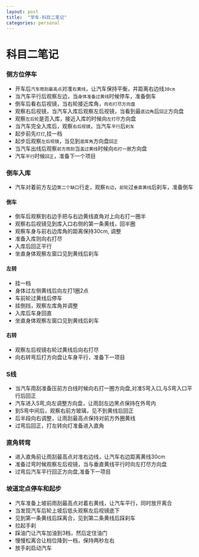 ```yaml
---
layout: post
title:  "学车-科目二笔记"
categories: personal
---
```

# 科目二笔记

### 侧方位停车
- 开车后`汽车雨刮最高点`对准`右黄线`，让汽车保持平衡，并距离右边线`30cm`
- 当汽车平行后观察左边，当`身体准备过黄线`时候停车，准备倒车
- 倒车后看右后视镜，当右轮接近库角，`向右打尽方向盘`
- 观察右后视镜，当汽车入库后观察左后视镜，当看到最`底边角`后`回正`方向盘
- 观察`左后轮`是否入库，接近入库的时候向`左打尽`方向盘
- 当汽车完全入库后，观察`右后视镜`，当汽车`平行`后`刹车`
- 起步前先`打灯`,挂一档
- 起步后观察`左后视镜`，当见到`底库角`方向盘`回正`
- 当汽车出线后观察`前方雨刮`当`盖过黄线`时候向`右打一圈`方向盘
- 汽车`平行`时候`回正`，准备下一个项目

### 倒车入库 
- 汽车对着前方左边`第二个缺口`行走，观察`右边`，`前轮`过`垂直黄线`后刹车，准备倒车

#### 倒车
- 倒车后观察到右边手把与右边黄线直角对上向右打一圈半
- 观察右后视镜见到库入口右侧的第一条黄线，回半圈
- 观察车身与前右边库角的距离保持30cm, 调整
- 准备入库则向右打尽
- 入库后回正平行
- 坐直身体观察左窗口见到黄线后刹车

#### 左转
- 挂一档
- 身体过左侧黄线后向左打1圈2点
- 车前轮过黄线后停车
- 挂倒挡，观察左库角并调整
- 入库后车身回直
- 坐直身体观察左窗口见到黄线后刹车

#### 右转
- 观察左后视镜右轮过黄线后向右打尽
- 向右转弯后打方向盘让车身平行，准备下一项目

### S线
- 当汽车雨刮准备压前方白线时候向右打一圈方向盘,对准S弯入口,与S弯入口平行后回正
- 汽车进入S弯,向左调整方向盘，让雨刮左边黑点保持在外弯内
- 到S弯中间后，观察右前方玻璃，见不到黄线后回正
- 后半段向右调整，让雨刮最高点保持对前方外圈黄线
- 过弯后回正，打左转向灯准备进入直角

### 直角转弯
- 进入直角前让雨刮最高点对准右边线，让汽车右边距离黄线30cm
- 准备过弯时候观察左后视镜，当与垂直黄线平行时向左打尽方向盘
- 过弯后汽车平行回正方向盘,准备下一项目

### 坡道定点停车和起步
- 汽车准备上坡前雨刮最高点对着右黄线，让汽车平行，同时放开离合
- 当发现汽车后轮上坡后低头观察左后视镜底下
- 见到第一条黄线后踩离合，见到第二条黄线后踩刹车
- 拉起手刹
- 踩油门让汽车加油到3档，然后定住油门
- 慢慢松离合让档位降到一档，保持两秒左右
- 放手刹启动汽车



